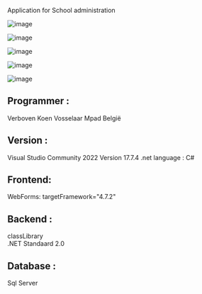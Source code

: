 Application for School administration

![image](https://github.com/user-attachments/assets/185f7fb7-18f1-4278-9fb5-e2a61430b205)

![image](https://github.com/user-attachments/assets/9f63a843-586b-4e49-882e-f774fd95e19c)

![image](https://github.com/user-attachments/assets/26d18f95-463a-4904-b8bb-766b05858494)

![image](https://github.com/user-attachments/assets/2e657812-f70b-4e34-b1d2-673ce4eaa824)

![image](https://github.com/user-attachments/assets/808a25ee-8355-4404-b9f7-06a23b7b13f6)


Programmer :
------------
Verboven Koen Vosselaar Mpad België


Version :
---------
Visual Studio Community 2022
Version 17.7.4
.net language : C#


Frontend:
---------
WebForms:
targetFramework="4.7.2"

Backend : 
----------
classLibrary  
.NET Standaard 2.0

Database :
-----------
Sql Server
